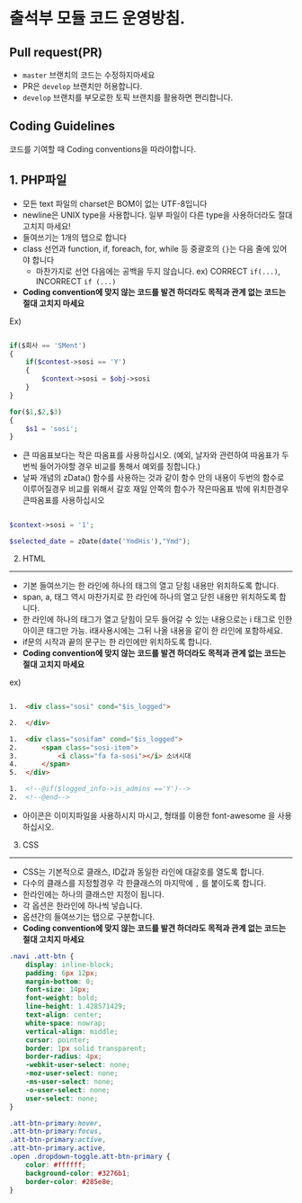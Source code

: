 출석부 모듈 코드 운영방침.
==================

## Pull request(PR)
* `master` 브랜치의 코드는 수정하지마세요
* PR은 `develop` 브랜치만 허용합니다.
* `develop` 브랜치를 부모로한 토픽 브랜치를 활용하면 편리합니다.


## Coding Guidelines
코드를 기여할 때 Coding conventions을 따라야합니다.

## 1. PHP파일
* 모든 text 파일의 charset은 BOM이 없는 UTF-8입니다
* newline은 UNIX type을 사용합니다. 일부 파일이 다른 type을 사용하더라도 절대 고치지 마세요!
* 들여쓰기는 1개의 탭으로 합니다
* class 선언과 function, if, foreach, for, while 등 중괄호의 `{}`는 다음 줄에 있어야 합니다
	* 마찬가지로 선언 다음에는 공백을 두지 않습니다. ex) CORRECT `if(...)`, INCORRECT `if (...)`
* **Coding convention에 맞지 않는 코드를 발견 하더라도 목적과 관계 없는 코드는 절대 고치지 마세요**


Ex)
```php

if($회사 == 'SMent')
{
	if($contest->sosi == 'Y')
	{
		$context->sosi = $obj->sosi
	}
}

for($1,$2,$3)
{
	$s1 = 'sosi';
}

```

* 큰 따옴표보다는 작은 따옴표를 사용하십시오. (예외, 날자와 관련하여 따옴표가 두번씩 들어가야할 경우 비교를 통해서 예외를 칭합니다.)
* 날짜 개념의 zData() 함수를 사용하는 것과 같이 함수 안의 내용이 두번의 함수로 이루어질경우 비교를 위해서 갈호 재일 안쪽의 함수가 작은따옴표 밖에 위치한경우 큰따옴표를 사용하십시오

```php

$context->sosi = '1';

$selected_date = zDate(date('YmdHis'),"Ymd");

```

2. HTML
-------

* 기본 들여쓰기는 한 라인에 하나의 태그의 열고 닫힘 내용만 위치하도록 합니다.
* span, a, 태그 역시 마찬가지로 한 라인에 하나의 열고 닫힌 내용만 위치하도록 합니다.
* 한 라인에 하나의 태그가 열고 닫힘이 모두 들어갈 수 있는 내용으로는 i 태그로 인한 아이콘 태그만 가능. i태사용시에는 그뒤 나올 내용을 같이 한 라인에 포함하세요.
* if문의 시작과 끝의 문구는 한 라인에만 위치하도록 합니다.
* **Coding convention에 맞지 않는 코드를 발견 하더라도 목적과 관계 없는 코드는 절대 고치지 마세요**


ex)
```HTML

1.	<div class="sosi" cond="$is_logged">

2.	</div>

1.	<div class="sosifam" cond="$is_logged">
2.		<span class="sosi-item">
3.			<i class="fa fa-sosi"></i> 소녀시대
4.		</span>
5.	</div>

1.	<!--@if($logged_info->is_admins =='Y')-->
2.	<!--@end-->
```
* 아이콘은 이미지파일을 사용하시지 마시고, <i class=""></i> 형태를 이용한 font-awesome 을 사용하십시오.

3. CSS
------

* CSS는 기본적으로 클래스, ID값과 동일한 라인에 대갈호를 열도록 합니다.
* 다수의 클래스를 지정할경우 각 한클래스의 마지막에 `,` 를 붙이도록 합니다.
* 한라인에는 하나의 클래스만 지정이 됩니다.
* 각 옵션은 한라인에 하나씩 넣습니다.
* 옵션간의 들여쓰기는 탭으로 구분합니다.
* **Coding convention에 맞지 않는 코드를 발견 하더라도 목적과 관계 없는 코드는 절대 고치지 마세요**

```CSS
.navi .att-btn {
	display: inline-block;
	padding: 6px 12px;
	margin-bottom: 0;
	font-size: 14px;
	font-weight: bold;
	line-height: 1.428571429;
	text-align: center;
	white-space: nowrap;
	vertical-align: middle;
	cursor: pointer;
	border: 1px solid transparent;
	border-radius: 4px;
	-webkit-user-select: none;
	-moz-user-select: none;
	-ms-user-select: none;
	-o-user-select: none;
	user-select: none;
}

.att-btn-primary:hover,
.att-btn-primary:focus,
.att-btn-primary:active,
.att-btn-primary.active,
.open .dropdown-toggle.att-btn-primary {
	color: #ffffff;
	background-color: #3276b1;
	border-color: #285e8e;
}


```
